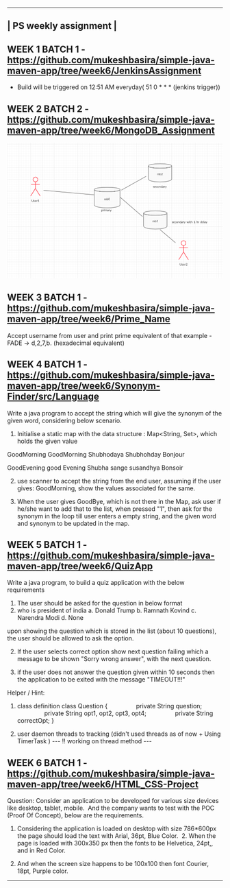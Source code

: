 
 ----------------------
| PS weekly assignment |
 ----------------------
## WEEK 1 BATCH 1  - https://github.com/mukeshbasira/simple-java-maven-app/tree/week6/JenkinsAssignment
- Build will be triggered on 12:51 AM everyday( 51 0 * * * (jenkins trigger))

## WEEK 2 BATCH 2 - https://github.com/mukeshbasira/simple-java-maven-app/tree/week6/MongoDB_Assignment
![Alt text](MongoDB_Assignment/UML.png?raw=true "UML_Diagram_For_DB")

## WEEK 3 BATCH 1 - https://github.com/mukeshbasira/simple-java-maven-app/tree/week6/Prime_Name

Accept username from user and print prime equivalent of that
example -
 FADE -> d,2,7,b. (hexadecimal equivalent)

## WEEK 4 BATCH 1 - https://github.com/mukeshbasira/simple-java-maven-app/tree/week6/Synonym-Finder/src/Language
Write a java program to accept the string which will give the synonym of the given word, considering below scenario.

1. Initialise a static map with the data structure : Map<String, Set<String>>, which holds the given value

GoodMorning
                GoodMorning
                Shubhodaya
                Shubhohday
                Bonjour

GoodEvening
                good Evening
                Shubha sange
                susandhya
                Bonsoir

2. use scanner to accept the string from the end user, assuming if the user gives: GoodMorning, show the values associated for the same.

3. When the user gives GoodBye, which is not there in the Map, ask user if he/she want to add that to the list, when pressed "1", then ask for the synonym in the loop till user enters a empty string, and the given word and synonym to be updated in the map.



## WEEK 5 BATCH 1  - https://github.com/mukeshbasira/simple-java-maven-app/tree/week6/QuizApp
Write a java program, to build a quiz application with the below requirements

1. The user should be asked for the question in below format
 
1. who is president of india
a. Donald Trump
b. Ramnath Kovind
c. Narendra Modi
d. None

upon showing the question which is stored in the list (about 10 questions), the user should be allowed to ask the option. 

2. If the user selects correct option show next question failing which a message to be shown "Sorry wrong answer", with the next question.

3. if the user does not answer the question given within 10 seconds then the application to be exited with the message "TIMEOUT!!!"


Helper / Hint:

1. class definition
class Question {
                private String question;
                private String opt1, opt2, opt3, opt4;
                private String correctOpt;
}

2. user daemon threads to tracking
(didn't used threads as of now + Using  TimerTask )
    --- !! working on thread method ---







## WEEK 6 BATCH 1  - https://github.com/mukeshbasira/simple-java-maven-app/tree/week6/HTML_CSS-Project

Question: Consider an application to be developed for various size devices like desktop, tablet, mobile.  And the company wants to test with the POC (Proof Of Concept), below are the requirements.


1. Considering the application is loaded on desktop with size 786*600px the page should load the text with Arial, 36pt, Blue Color.
 2.  When the page is loaded with 300x350 px then the fonts to be Helvetica, 24pt,, and in Red Color.

3.  And when the screen size happens to be 100x100 then font Courier, 18pt, Purple color.





------------------------------------------------------------------------
